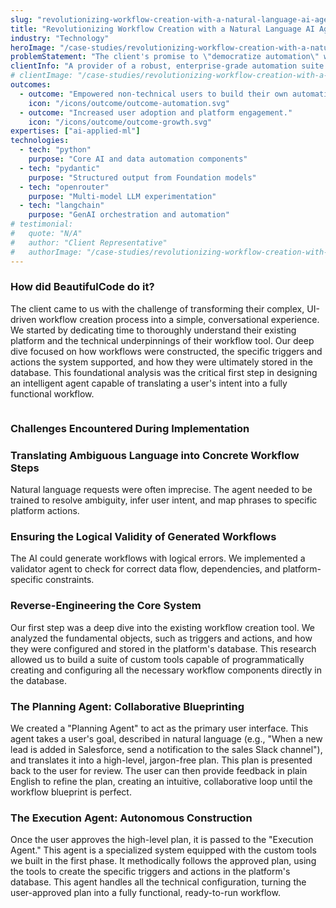 ```yaml
---
slug: "revolutionizing-workflow-creation-with-a-natural-language-ai-agent"
title: "Revolutionizing Workflow Creation with a Natural Language AI Agent"
industry: "Technology"
heroImage: "/case-studies/revolutionizing-workflow-creation-with-a-natural-language-ai-agent/revolutionizing-workflow-creation-with-a-natural-language-ai-agent.svg"
problemStatement: "The client's promise to \"democratize automation\" was failing. The platform's steep learning curve meant that only a small handful of highly trained power users could create workflows. The vast majority of business users ( the target audience ) were shut out, severely limiting company-wide adoption and putting the platform at risk of being replaced by simpler, less powerful competitors."
clientInfo: "A provider of a robust, enterprise-grade automation suite designed to be used by \"citizen developers\" (non-technical business users) within large organizations like banks and insurance companies."
# clientImage: "/case-studies/revolutionizing-workflow-creation-with-a-natural-language-ai-agent/client-logo.svg"
outcomes:
  - outcome: "Empowered non-technical users to build their own automations."
    icon: "/icons/outcome/outcome-automation.svg"
  - outcome: "Increased user adoption and platform engagement."
    icon: "/icons/outcome/outcome-growth.svg"
expertises: ["ai-applied-ml"]
technologies:
  - tech: "python"
    purpose: "Core AI and data automation components"
  - tech: "pydantic"
    purpose: "Structured output from Foundation models"
  - tech: "openrouter"
    purpose: "Multi-model LLM experimentation"
  - tech: "langchain"
    purpose: "GenAI orchestration and automation"
# testimonial:
#   quote: "N/A"
#   author: "Client Representative"
#   authorImage: "/case-studies/revolutionizing-workflow-creation-with-a-natural-language-ai-agent/client-author.svg"
---
```


### How did BeautifulCode do it?

The client came to us with the challenge of transforming their complex, UI-driven workflow creation process into a simple, conversational experience. We started by dedicating time to thoroughly understand their existing platform and the technical underpinnings of their workflow tool. Our deep dive focused on how workflows were constructed, the specific triggers and actions the system supported, and how they were ultimately stored in the database. This foundational analysis was the critical first step in designing an intelligent agent capable of translating a user's intent into a fully functional workflow.


<figure>
  <img src="/case-studies/revolutionizing-workflow-creation-with-a-natural-language-ai-agent/revolutionizing-workflow-creation-with-a-natural-language-ai-agent.png" alt="" />
  <figcaption>
    
  </figcaption>
</figure>

### Challenges Encountered During Implementation

### Translating Ambiguous Language into Concrete Workflow Steps

Natural language requests were often imprecise. The agent needed to be trained to resolve ambiguity, infer user intent, and map phrases to specific platform actions.

### Ensuring the Logical Validity of Generated Workflows

The AI could generate workflows with logical errors. We implemented a validator agent to check for correct data flow, dependencies, and platform-specific constraints.

### Reverse-Engineering the Core System

 Our first step was a deep dive into the existing workflow creation tool. We analyzed the fundamental objects, such as triggers and actions, and how they were configured and stored in the platform's database. This research allowed us to build a suite of custom tools capable of programmatically creating and configuring all the necessary workflow components directly in the database.

### The Planning Agent: Collaborative Blueprinting

 We created a "Planning Agent" to act as the primary user interface. This agent takes a user's goal, described in natural language (e.g., "When a new lead is added in Salesforce, send a notification to the sales Slack channel"), and translates it into a high-level, jargon-free plan. This plan is presented back to the user for review. The user can then provide feedback in plain English to refine the plan, creating an intuitive, collaborative loop until the workflow blueprint is perfect.

### The Execution Agent: Autonomous Construction

Once the user approves the high-level plan, it is passed to the "Execution Agent." This agent is a specialized system equipped with the custom tools we built in the first phase. It methodically follows the approved plan, using the tools to create the specific triggers and actions in the platform's database. This agent handles all the technical configuration, turning the user-approved plan into a fully functional, ready-to-run workflow.




